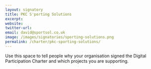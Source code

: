 ```yaml
---
layout: signatory
title: PKC S'porting Solutions
excerpt: 
website: 
twitter-url: 
email: david@sportsol.co.uk
image: /images/signatories/sporting-solutions.png
permalink: /charter/pkc-sporting-solutions/
---
```


Use this space to tell people why your organisation signed the Digital Participation Charter and which projects you are supporting.
